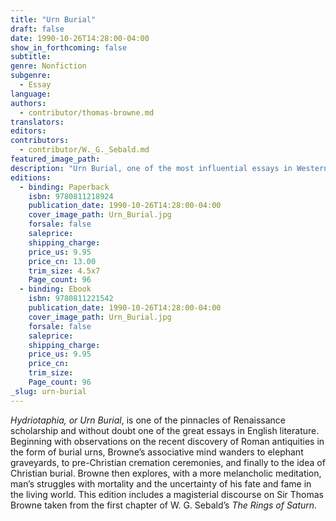 ```yaml
---
title: "Urn Burial"
draft: false
date: 1990-10-26T14:28:00-04:00
show_in_forthcoming: false
subtitle:
genre: Nonfiction
subgenre:
  - Essay
language:
authors:
  - contributor/thomas-browne.md
translators:
editors:
contributors:
  - contributor/W._G._Sebald.md
featured_image_path:
description: "Urn Burial, one of the most influential essays in Western literature, is now available as an ND Pearl. "
editions:
  - binding: Paperback
    isbn: 9780811218924
    publication_date: 1990-10-26T14:28:00-04:00
    cover_image_path: Urn_Burial.jpg
    forsale: false
    saleprice:
    shipping_charge:
    price_us: 9.95
    price_cn: 13.00
    trim_size: 4.5x7
    Page_count: 96
  - binding: Ebook
    isbn: 9780811221542
    publication_date: 1990-10-26T14:28:00-04:00
    cover_image_path: Urn_Burial.jpg
    forsale: false
    saleprice:
    shipping_charge:
    price_us: 9.95
    price_cn:
    trim_size:
    Page_count: 96
_slug: urn-burial
---
```


_Hydriotaphia, or Urn Burial_, is one of the pinnacles of Renaissance scholarship and without doubt one of the great essays in English literature. Beginning with observations on the recent discovery of Roman antiquities in the form of burial urns, Browne’s associative mind wanders to elephant graveyards, to pre-Christian cremation ceremonies, and finally to the idea of Christian burial. Browne then explores, with a more melancholic meditation, man’s struggles with mortality and the uncertainty of his fate and fame in the living world. This edition includes a magisterial discourse on Sir Thomas Browne taken from the first chapter of W. G. Sebald’s _The Rings of Saturn_.

